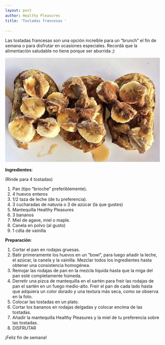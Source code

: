 ```yaml
---
layout: post
author: Healthy Pleasures
title: 'Tostadas francesas '

---
```

Las tostadas francesas son una opción increíble para un “brunch” el fin de semana o para disfrutar en ocasiones especiales. Recordá que la alimentación saludable no tiene porque ser aburrida ;)

![](/images/F31D18E5-83BC-4208-8B56-5AEF216463A4.jpeg)

**Ingredientes**:

(Rinde para 4 tostadas)

1. Pan (tipo “brioche” preferiblemente).
2. 4 huevos enteros
3. 1/2 taza de leche (de tu preferencia).
4. 3 cucharadas de natuvia o 3 de azúcar (la que gustes)
5. Mantequilla Healthy Pleasures
6. 3 bananos
7. Miel de agave, miel o maple.
8. Canela en polvo (al gusto)
9. 1 cdta de vainilla

**Preparación**:

1. Cortar el pan en rodajas gruesas.
2. Batir primeramente los huevos en un ”bowl”, para luego añadir la leche, el azúcar, la canela y la vainilla. Mezclar todos los ingredientes hasta obtener una consistencia homogénea.
3. Remojar las rodajas de pan en la mezcla líquida hasta que la miga del pan esté completamente húmeda.
4. Derretir una pizca de mantequilla en el sartén para freír las rodajas de pan el sartén en un fuego medio-alto. Freír el pan de cada lado hasta que adquiera un color dorado y una textura más seca, como se observa en la foto.
5. Colocar las tostadas en un plato.
6. Cortar los bananos en rodajas delgadas y colocar encima de las tostadas.
7. Añadir la mantequilla Healthy Pleasures y la miel de tu preferencia sobre las tostadas.
8. DISFRUTAR

¡Feliz fin de semana!